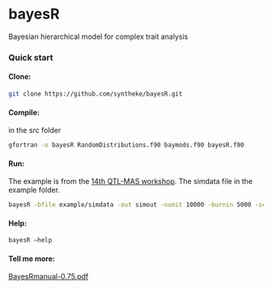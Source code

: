 bayesR
======

Bayesian hierarchical model for complex trait analysis

### Quick start

#### Clone:

```sh
git clone https://github.com/syntheke/bayesR.git
```

#### Compile:

in the src folder
```sh
gfortran -o bayesR RandomDistributions.f90 baymods.f90 bayesR.f90
```

#### Run:
The example is from the [14th QTL-MAS workshop](http://jay.up.poznan.pl/qtlmas2010/index.html).
The simdata file in the example folder.
```sh
bayesR -bfile example/simdata -out simout -numit 10000 -burnin 5000 -seed 333
```

#### Help:

```sh
bayesR –help
```

#### Tell me more:

[BayesRmanual-0.75.pdf](https://github.com/syntheke/bayesR/blob/master/doc/BayesRmanual-0.75.pdf?raw=true)
